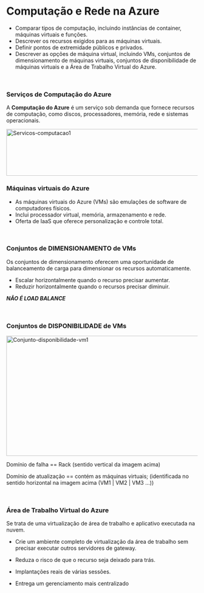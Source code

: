 # Computação e Rede na Azure 

- Comparar tipos de computação, incluindo instâncias de container, máquinas virtuais e funções. <br>
- Descrever os recursos exigidos para as máquinas virtuais. <br>
- Definir pontos de extremidade públicos e privados. <br>
- Descrever as opções de máquina virtual, incluindo VMs, conjuntos de dimensionamento de máquinas virtuais, conjuntos de disponibilidade de máquinas virtuais e a Área de Trabalho Virtual do Azure. <br>
<br>

### Serviços de Computação do Azure

 A **Computação do Azure** é um serviço sob demanda que fornece recursos de computação, como discos, processadores, memória, rede e sistemas operacionais.

<img  width="530" height="123" alt="Servicos-computacao1" src="https://github.com/user-attachments/assets/01d6fa06-508e-4ccd-abcc-6a0898ce29fe" />
<br>

### Máquinas virtuais do Azure
- As máquinas virtuais do Azure (VMs) são emulações de software de computadores físicos.
- Inclui processador virtual, memória, armazenamento e rede.
- Oferta de IaaS que oferece personalização e controle total.
<br>

### Conjuntos de DIMENSIONAMENTO de VMs
Os conjuntos de dimensionamento oferecem uma oportunidade de balanceamento de carga para dimensionar os recursos automaticamente.

- Escalar horizontalmente quando o recurso precisar aumentar.
- Reduzir horizontalmente quando o recursos precisar diminuir.

***NÃO É LOAD BALANCE***

<br>

### Conjuntos de DISPONIBILIDADE de VMs

<img width="680" height="316" alt="Conjunto-disponibilidade-vm1" src="https://github.com/user-attachments/assets/528f0bb2-a567-402b-9ad7-1639afa4af6a" />
<br>

Domínio de falha == Rack
(sentido vertical da imagem acima)

Domínio de atualização ==  contém as máquinas virtuais; 
(identificada no sentido horizontal na imagem acima (VM1 | VM2 | VM3 …))

<br>

### Área de Trabalho Virtual do Azure
Se trata de uma virtualização de área de trabalho e aplicativo executada na nuvem.

- Crie um ambiente completo de virtualização da área de trabalho sem precisar executar outros servidores de gateway.

- Reduza o risco de que o recurso seja deixado para trás.

- Implantações reais de várias sessões.

- Entrega um gerenciamento mais centralizado

















